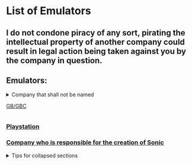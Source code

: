 # List of Emulators

## I do not condone piracy of any sort, pirating the intellectual property of another company could result in legal action being taken against you by the company in question.

## Emulators:
<details>
 
 <summary> Company that shall not be named

  [GB/GBC](https://github.com/Emulation-Resources/Emulation/blob/main/Company%20that%20shall%20not%20be%20named/GB%20%2B%20GBC.md)

 </details>

### [Playstation](https://github.com/Emulation-Resources/Emulation/tree/main/Playstation)

### [Company who is responsible for the creation of Sonic](https://github.com/Emulation-Resources/Emulation/tree/main/Company%20who%20is%20responsible%20for%20the%20creation%20of%20Sonic)


<details>

<summary>Tips for collapsed sections</summary>

[GB/GBC](https://github.com/Emulation-Resources/Emulation/blob/main/Company%20that%20shall%20not%20be%20named/GB%20%2B%20GBC.md)

</details>
